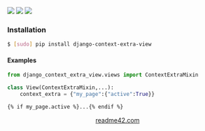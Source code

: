 <!--
https://readme42.com
-->


[![](https://img.shields.io/pypi/v/django-context-extra-view.svg?maxAge=3600)](https://pypi.org/project/django-context-extra-view/)
[![](https://img.shields.io/badge/License-Unlicense-blue.svg?longCache=True)](https://unlicense.org/)
[![](https://github.com/andrewp-as-is/django-context-extra-view.py/workflows/tests42/badge.svg)](https://github.com/andrewp-as-is/django-context-extra-view.py/actions)

### Installation
```bash
$ [sudo] pip install django-context-extra-view
```

#### Examples
```python
from django_context_extra_view.views import ContextExtraMixin

class View(ContextExtraMixin,...):
    context_extra = {"my_page":{"active":True}}
```

```html
{% if my_page.active %}...{% endif %}
```

<p align="center">
    <a href="https://readme42.com/">readme42.com</a>
</p>
